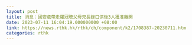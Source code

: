 ```yaml
---
layout: post
title: 消息：國安處帶走羅冠聰父母兄長錄口供後3人獲准離開
date: 2023-07-11 16:04:19.000000000 +08:00
link: https://news.rthk.hk/rthk/ch/component/k2/1708387-20230711.htm
categories: rthk
---
```



